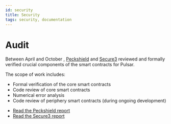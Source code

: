 ```yaml
---
id: security
title: Security
tags: security, documentation
---
```


<!-- # Audit & Formal Verification -->

# Audit

Between April and October , [Peckshield](https://peckshield.com/) and [Secure3](https://www.secure3.io/) reviewed and formally verified crucial components of the smart contracts for Pulsar.

<!-- Their past work includes smart contract development on and formal verification of multi-collateral DAI. -->

The scope of work includes:

- Formal verification of the core smart contracts
- Code review of core smart contracts
- Numerical error analysis
- Code review of periphery smart contracts (during ongoing development)

<!-- The report also has a "Design Comments" section that we highly recommend for gaining a deep technical understanding of some one the choices made in Pulsar. -->

- [Read the Peckshield report](https://pulsarswap.com/wp-content/uploads/2022/04/Pulsar-PeckShield-Audit-Report.pdf)
- [Read the Secure3 report](https://pulsarswap.com/wp-content/uploads/2022/11/Pulsar-Secure3-Audit-Report.pdf)

<!-- # Bug Bounty

Pulsar has an open and ongoing bug [bounty program](https://uniswap.org/bug-bounty/). -->

<!-- # Considerations when building on Pulsar

When integrating Pulsar into another on-chain system, particular care must be taken to avoid security vulnerabilities, avenues for manipulations, and the potential loss of funds.

As a preliminary note: smart contract integrations can happen at two levels: directly with [Pair](../../reference/smart-contracts/02-pair.md) contracts, or through the [Router](../../reference/smart-contracts/06-router02.md). Direct interactions offer maximal flexibility but require the most work to get right. Mediated interactions offer more limited capabilities but stronger safety guarantees.

There are two primary categories of risk associated with Pulsar. The first involves so-called "static" errors. These can include sending too many tokens to a pair during a swap (or requesting too few tokens back) or allowing transactions to linger in the mempool long enough for the sender's expectations about prices to no longer be accurate.

One may address these errors with fairly straightforward logic checks. Executing these logic checks is the primary purpose of routers. Those who interact directly with pairs must perform these checks themselves (with the help of the [Library](../../reference/smart-contracts/05-library.md).

"Dynamic" risk, the second category, involves runtime pricing. Because Ethereum transactions occur in an adversarial environment, naively written smart contracts can, and will, be exploited for profit. For example, suppose a smart contract checks the asset ratio in a Pulsar pool at runtime and trades against it, assuming that the ratio represents the "fair" or "market" price of these assets. In that case, it is highly vulnerable to manipulation. A malicious actor could, e.g., trivially insert transactions before and after the naive transaction (a so-called "sandwich" attack), causing the smart contract to trade at a radically worse price, profit from this at the trader's expense, and then return the contracts to their original state, all at a low cost. (One important caveat is that these types of attacks are mitigated by trading in highly liquid pools, or at low values.)

The best way to protect against these attacks is to introduce a price oracle. An oracle is any device that returns desired information, in this case, a pair's spot price. The best "oracle" is simply a traders' off-chain observation of the prevailing price, which can be passed into the trade as a safety check. This strategy is best suited to retail trading venues where users initiate transactions on their own behalf. However, it is often the case that a trusted price observation is not available (e.g., in multi-step, programmatic interactions involving Pulsar). Without a price oracle, these interactions will be forced to trade at whatever the (potentially manipulated) rate on Pulsar is. For details on the Pulsar approach to oracles, see [Oracles](../02-core-concepts/04-oracles.md). -->
